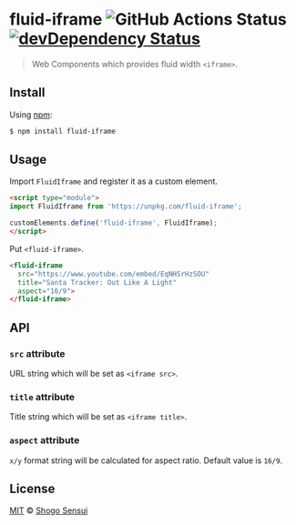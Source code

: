 # fluid-iframe ![GitHub Actions Status](https://github.com/1000ch/fluid-iframe/workflows/test/badge.svg) [![devDependency Status](https://david-dm.org/1000ch/fluid-iframe/dev-status.svg)](https://david-dm.org/1000ch/fluid-iframe?type=dev)

> Web Components which provides fluid width `<iframe>`.

## Install

Using [npm](https://www.npmjs.org/package/fluid-iframe):

```sh
$ npm install fluid-iframe
```

## Usage

Import `FluidIframe` and register it as a custom element.

```html
<script type="module">
import FluidIframe from 'https://unpkg.com/fluid-iframe';

customElements.define('fluid-iframe', FluidIframe);
</script>
```

Put `<fluid-iframe>`.

```html
<fluid-iframe
  src="https://www.youtube.com/embed/EqNHSrHzSOU"
  title="Santa Tracker: Out Like A Light"
  aspect="16/9">
</fluid-iframe>
```

## API

### `src` attribute

URL string which will be set as `<iframe src>`.

### `title` attribute

Title string which will be set as `<iframe title>`.

### `aspect` attribute

`x/y` format string will be calculated for aspect ratio. Default value is `16/9`.

## License

[MIT](https://1000ch.mit-license.org) © [Shogo Sensui](https://github.com/1000ch)
